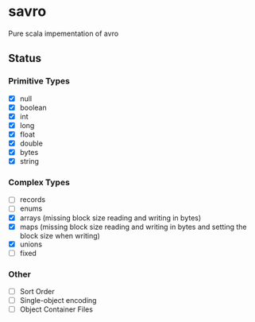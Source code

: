 # savro

Pure scala impementation of avro

## Status

### Primitive Types

- [x] null
- [x] boolean
- [x] int
- [x] long
- [x] float
- [x] double
- [x] bytes
- [x] string

### Complex Types

- [ ] records
- [ ] enums
- [X] arrays (missing block size reading and writing in bytes)
- [x] maps (missing block size reading and writing in bytes and setting the block size when writing)
- [x] unions
- [ ] fixed

### Other

- [ ] Sort Order
- [ ] Single-object encoding
- [ ] Object Container Files